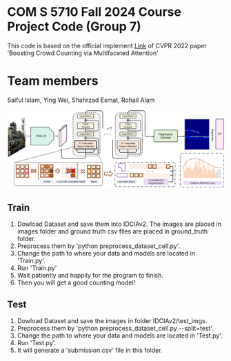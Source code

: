 # COM S 5710 Fall 2024 Course Project Code (Group 7)
This code is based on the official implement [Link](https://github.com/LoraLinH/Boosting-Crowd-Counting-via-Multifaceted-Attention) of CVPR 2022 paper 'Boosting Crowd Counting via Multifaceted Attention'

# Team members

Saiful Islam, Ying Wei, Shahrzad Esmat, Rohail Alam

![image](structure.png)

## Train
1. Dowload Dataset and save them into IDCIAv2. The images are placed in images folder and ground truth csv files are placed in ground_truth folder.
2. Preprocess them by 'python preprocess_dataset_cell.py'.
3. Change the path to where your data and models are located in 'Train.py'.
4. Run 'Train.py'
5. Wait patiently and happily for the program to finish.
6. Then you will get a good counting model!


## Test
1. Dowload Dataset and save the images in folder IDCIAv2/test_imgs.
2. Preprocess them by 'python preprocess_dataset_cell.py --split=test'.
3. Change the path to where your data and models are located in 'Test.py'.
4. Run 'Test.py'.
5. It will generate a 'submission.csv' file in this folder.
